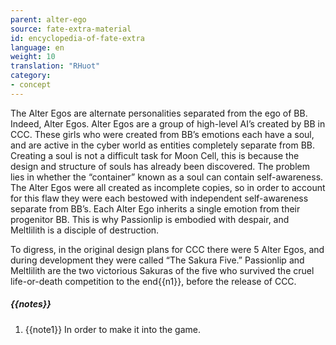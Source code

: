 ```yaml
---
parent: alter-ego
source: fate-extra-material
id: encyclopedia-of-fate-extra
language: en
weight: 10
translation: "RHuot"
category:
- concept
---
```


The Alter Egos are alternate personalities separated from the ego of BB. Indeed, Alter Egos.
Alter Egos are a group of high-level AI’s created by BB in CCC.
These girls who were created from BB’s emotions each have a soul, and are active in the cyber world as entities completely separate from BB.
Creating a soul is not a difficult task for Moon Cell, this is because the design and structure of souls has already been discovered. The problem lies in whether the “container” known as a soul can contain self-awareness.
The Alter Egos were all created as incomplete copies, so in order to account for this flaw they were each bestowed with independent self-awareness separate from BB’s.
Each Alter Ego inherits a single emotion from their progenitor BB. This is why Passionlip is embodied with despair, and Meltlilith is a disciple of destruction.

To digress, in the original design plans for CCC there were 5 Alter Egos, and during development they were called “The Sakura Five.” Passionlip and Meltlilith are the two victorious Sakuras of the five who survived the cruel life-or-death competition to the end{{n1}}, before the release of CCC.

##### {{notes}}

1. {{note1}} In order to make it into the game.
